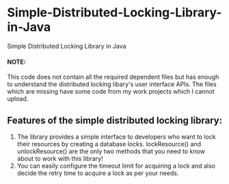 # Simple-Distributed-Locking-Library-in-Java
Simple Distributed Locking Library in Java

#### NOTE: 
This code does not contain all the required dependent files but has enough to understand the distributed locking libary's user interface APIs. The files which are missing have some code from my work projects which I cannot upload.

## Features of the simple distributed locking library:

1. The library provides a simple interface to developers who want to lock their resources by creating a database locks. lockResource() and unlockResource() are the only two methods that you need to know about to work with this library!
2. You can easily configure the timeout limit for acquiring a lock and also decide the retry time to acquire a lock as per your needs.

